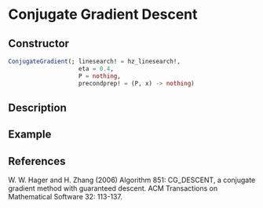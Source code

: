 # Conjugate Gradient Descent
## Constructor
```julia
ConjugateGradient(; linesearch! = hz_linesearch!,
                    eta = 0.4,
                    P = nothing,
                    precondprep! = (P, x) -> nothing)
```

## Description

## Example
## References
W. W. Hager and H. Zhang (2006) Algorithm 851: CG_DESCENT, a conjugate gradient method with guaranteed descent. ACM Transactions on Mathematical Software 32: 113-137.
